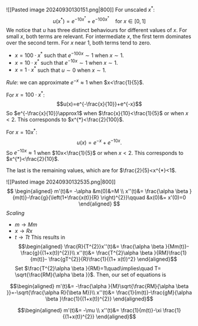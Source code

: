 ![[Pasted image 20240930130151.png|800]]
For unscaled $x^{*}$:
$$u(x^{*})=e^{-10x^{*}}+e^{-100x^{*}} \quad\text{for }x \in [0,1]$$
We notice that $u$ has three distinct behaviours for different values of $x$. For small $x$, both terms are relevant. For intermediate $x$, the first term dominates over the second term. For $x$ near $1$, both terms tend to zero.
* $x= 100\cdot x^{*}$ such that $e^{-100x}\sim1$ when $x\sim1$.
* $x=10\cdot x^*$ such that $e^{-10x}\sim1$ when $x\sim1$.
* $x=1\cdot x^{*}$ such that $u\sim0$ when $x\sim1$.

*Rule*: we can approximate $e^{-x}\approx1$ when $x<\frac{1}{5}$.

For $x=100\cdot x^{*}$:
$$u(x)=e^{-\frac{x}{10}}+e^{-x}$$
So $e^{-\frac{x}{10}}\approx1$ when $\frac{x}{10}<\frac{1}{5}$ or when $x<2$. This corresponds to $x^{*}<\frac{2}{100}$.

For $x=10x^{*}$:
$$u(x)=e^{-x}+e^{-10x}.$$
So $e^{-10x}\approx1$ when $10x<\frac{1}{5}$ or when $x<2$. This corresponds to $x^{*}<\frac{2}{10}$.

The last is the remaining values, which are for $\frac{2}{5}<x^{*}<1$.

![[Pasted image 20240930132535.png|800]]
$$
\begin{aligned}
m'(t)&= -\alpha  &m(0)&=M \\
x''(t)&= \frac{\alpha \beta }{m(t)}-\frac{g}{\left(1+\frac{x(t)}{R} \right)^{2}}\qquad &x(0)&= x'(0)=0
\end{aligned}
$$
*Scaling*
* $m\to Mm$
* $x\to Rx$
* $t\to Tt$
This results in 
$$\begin{aligned}
\frac{R}{T^{2}}x''(t)&= \frac{\alpha \beta }{Mm(t)}-\frac{g}{(1+x(t))^{2}}\\
x''(t)&= \frac{T^{2}\alpha \beta }{RM}\frac{1}{m(t)}- \frac{gT^{2}}{R}\frac{1}{(1+ x(t))^2}
\end{aligned}$$
Set $\frac{T^{2}\alpha \beta }{RM}=1\quad\implies\quad T= \sqrt{\frac{RM}{\alpha \beta }}$. Then, our set of equations is

$$\begin{aligned}
m'(t)&= -\frac{\alpha }{M}\sqrt{\frac{RM}{\alpha \beta }}=-\sqrt{\frac{\alpha R}{\beta M}}\\
x''(t)&= \frac{1}{m(t)}-\frac{gM}{\alpha \beta }\frac{1}{(1+x(t))^{2}}
\end{aligned}$$

$$\begin{aligned}
m'(t)&= -\mu \\
x''(t)&= \frac{1}{m(t)}-\xi \frac{1}{(1+x(t))^{2}}
\end{aligned}$$
